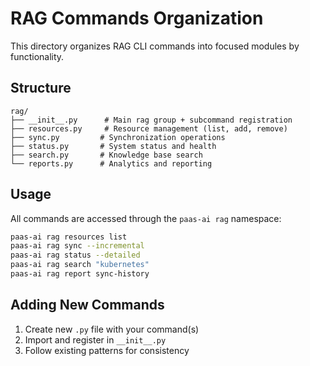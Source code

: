 # RAG Commands Organization

This directory organizes RAG CLI commands into focused modules by functionality.

## Structure

```
rag/
├── __init__.py      # Main rag group + subcommand registration
├── resources.py     # Resource management (list, add, remove)
├── sync.py         # Synchronization operations
├── status.py       # System status and health
├── search.py       # Knowledge base search
└── reports.py      # Analytics and reporting
```

## Usage

All commands are accessed through the `paas-ai rag` namespace:

```bash
paas-ai rag resources list
paas-ai rag sync --incremental
paas-ai rag status --detailed
paas-ai rag search "kubernetes"
paas-ai rag report sync-history
```

## Adding New Commands

1. Create new `.py` file with your command(s)
2. Import and register in `__init__.py`
3. Follow existing patterns for consistency